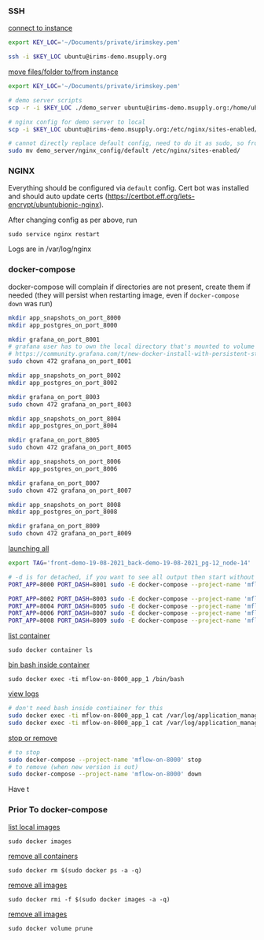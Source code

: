 ### SSH

<ins>connect to instance</ins>

```bash
export KEY_LOC='~/Documents/private/irimskey.pem'

ssh -i $KEY_LOC ubuntu@irims-demo.msupply.org
```

<ins>move files/folder to/from instance</ins>

```bash
export KEY_LOC='~/Documents/private/irimskey.pem'

# demo server scripts
scp -r -i $KEY_LOC ./demo_server ubuntu@irims-demo.msupply.org:/home/ubuntu/

# nginx config for demo server to local
scp -i $KEY_LOC ubuntu@irims-demo.msupply.org:/etc/nginx/sites-enabled/default ./demo_server/nginx_config

# cannot directly replace default config, need to do it as sudo, so from within docker instance
sudo mv demo_server/nginx_config/default /etc/nginx/sites-enabled/
```

### NGINX

Everything should be configured via `default` config. Cert bot was installed and should auto update certs (https://certbot.eff.org/lets-encrypt/ubuntubionic-nginx).

After changing config as per above, run

`sudo service nginx restart`

Logs are in /var/log/nginx

### docker-compose

docker-compose will complain if directories are not present, create them if needed (they will persist when restarting image, even if `docker-compose down` was run)

```bash
mkdir app_snapshots_on_port_8000
mkdir app_postgres_on_port_8000

mkdir grafana_on_port_8001
# grafana user has to own the local directory that's mounted to volume
# https://community.grafana.com/t/new-docker-install-with-persistent-storage-permission-problem/10896/2
sudo chown 472 grafana_on_port_8001

mkdir app_snapshots_on_port_8002
mkdir app_postgres_on_port_8002

mkdir grafana_on_port_8003
sudo chown 472 grafana_on_port_8003

mkdir app_snapshots_on_port_8004
mkdir app_postgres_on_port_8004

mkdir grafana_on_port_8005
sudo chown 472 grafana_on_port_8005

mkdir app_snapshots_on_port_8006
mkdir app_postgres_on_port_8006

mkdir grafana_on_port_8007
sudo chown 472 grafana_on_port_8007

mkdir app_snapshots_on_port_8008
mkdir app_postgres_on_port_8008

mkdir grafana_on_port_8009
sudo chown 472 grafana_on_port_8009
```

<ins>launching all</ins>

```bash
export TAG='front-demo-19-08-2021_back-demo-19-08-2021_pg-12_node-14'

# -d is for detached, if you want to see all output then start without -d
PORT_APP=8000 PORT_DASH=8001 sudo -E docker-compose --project-name 'mflow-on-8000' up -d

PORT_APP=8002 PORT_DASH=8003 sudo -E docker-compose --project-name 'mflow-on-8002' up -d
PORT_APP=8004 PORT_DASH=8005 sudo -E docker-compose --project-name 'mflow-on-8004' up -d
PORT_APP=8006 PORT_DASH=8007 sudo -E docker-compose --project-name 'mflow-on-8006' up -d
PORT_APP=8008 PORT_DASH=8009 sudo -E docker-compose --project-name 'mflow-on-8008' up -d
```

<ins>list container</ins>

`sudo docker container ls`

<ins>bin bash inside container</ins>

`sudo docker exec -ti mflow-on-8000_app_1 /bin/bash`

<ins>view logs</ins>

```bash
# don't need bash inside contiainer for this
sudo docker exec -ti mflow-on-8000_app_1 cat /var/log/application_manager/server.log
sudo docker exec -ti mflow-on-8000_app_1 cat /var/log/application_manager/graphile.log
```

<ins>stop or remove</ins>

```bash
# to stop
sudo docker-compose --project-name 'mflow-on-8000' stop
# to remove (when new version is out)
sudo docker-compose --project-name 'mflow-on-8000' down
```

Have t

### Prior To docker-compose

<ins>list local images</ins>

`sudo docker images`

<ins>remove all containers</ins>

`sudo docker rm $(sudo docker ps -a -q)`

<ins>remove all images</ins>

`sudo docker rmi -f $(sudo docker images -a -q)`

<ins>remove all images</ins>

`sudo docker volume prune`
